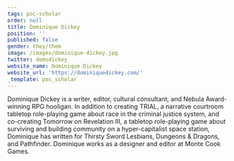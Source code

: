 ```yaml
---
tags: poc-scholar
order: null
title: Dominique Dickey
position: ''
published: false
gender: they/them
image: /images/dominique-dickey.jpg
twitter: domsdickey
website_name: Dominique Dickey
website_url: 'https://dominiquedickey.com/'
_template: poc_scholar
---
```


Dominique Dickey is a writer, editor, cultural consultant, and Nebula Award-winning RPG hooligan. In addition to creating TRIAL, a narrative courtroom tabletop role-playing game about race in the criminal justice system, and co-creating Tomorrow on Revelation III, a tabletop role-playing game about surviving and building community on a hyper-capitalist space station, Dominique has written for Thirsty Sword Lesbians, Dungeons & Dragons, and Pathfinder. Dominique works as a designer and editor at Monte Cook Games.
